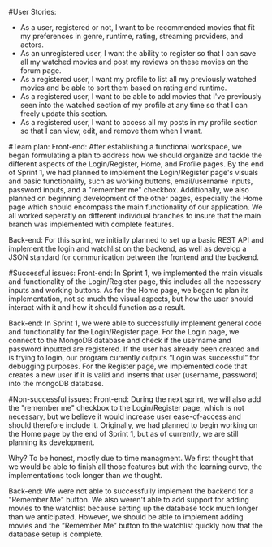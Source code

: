 #User Stories:

- As a user, registered or not, I want to be recommended movies that fit my preferences in genre, runtime, rating, streaming providers, and actors.
- As an unregistered user, I want the ability to register so that I can save all my watched movies and post my reviews on these movies on the forum page.
- As a registered user, I want my profile to list all my previously watched movies and be able to sort them based on rating and runtime.
- As a registered user, I want to be able to add movies that I've previously seen into the watched section of my profile at any time so that I can freely update this section.
- As a registered user, I want to access all my posts in my profile section so that I can view, edit, and remove them when I want.

#Team plan:
Front-end: 
After establishing a functional workspace, we began formulating a plan to address how we should organize and tackle the different
aspects of the Login/Register, Home, and Profile pages. By the end of Sprint 1, we had planned to implement the Login/Register page's
visuals and basic functionality, such as working buttons, email/username inputs, password inputs, and a "remember me" checkbox. Additionally, we also planned on beginning development of the other pages, especially the Home page which should encompass the main functionality of our application. We all worked seperatly on different individual branches to insure that the main branch was implemented with complete features.

Back-end:
For this sprint, we initially planned to set up a basic REST API and implement the login and watchlist on the backend, as well as develop a JSON standard for communication between the frontend and the backend. 

#Successful issues:
Front-end:
In Sprint 1, we implemented the main visuals and functionality of the Login/Register page, this includes all the necessary inputs and
working buttons. As for the Home page, we began to plan its implementation, not so much the visual aspects, but how the user should interact with it and how it should function as a result.

Back-end:
In Sprint 1, we were able to successfully implement general code and functionality for the Login/Register page. For the Login page, we connect to the MongoDB database and check if the username and password inputted are registered. If the user has already been created and is trying to login, our program currently outputs “Login was successful” for debugging purposes. For the Register page, we implemented code that creates a new user if it is valid and inserts that user (username, password) into the mongoDB database. 


#Non-successful issues:
Front-end:
During the next sprint, we will also add the "remember me" checkbox to the Login/Register page, which is not necessary, but we believe it would increase user ease-of-access and should therefore include it. Originally, we had planned to begin working on the Home page by the end of Sprint 1, but as of currently, we are still planning its development.

Why? 
To be honest, mostly due to time managment. We first thought that we would be able to finish all those features but with the learning curve, the implementations took longer than we thought.

Back-end:
We were not able to successfully implement the backend for a "Remember Me" button. We also weren't able to add support for adding movies to the watchlist because setting up the database took much longer than we anticipated. However, we should be able to implement adding movies and the “Remember Me” button to the watchlist quickly now that the database setup is complete.
